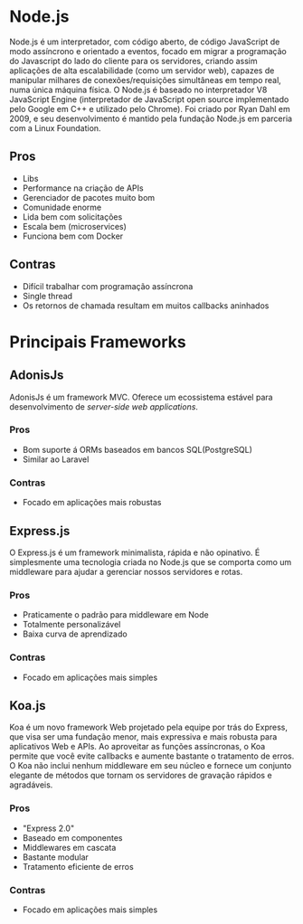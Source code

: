 # Node.js

Node.js é um interpretador, com código aberto, de código JavaScript de modo assíncrono e orientado a eventos, focado em migrar a programação do Javascript do lado do cliente para os servidores, criando assim aplicações de alta escalabilidade (como um servidor web), capazes de manipular milhares de conexões/requisições simultâneas em tempo real, numa única máquina física. O Node.js é baseado no interpretador V8 JavaScript Engine (interpretador de JavaScript open source implementado pelo Google em C++ e utilizado pelo Chrome). Foi criado por Ryan Dahl em 2009, e seu desenvolvimento é mantido pela fundação Node.js em parceria com a Linux Foundation.

## Pros

- Libs
- Performance na criação de APIs
- Gerenciador de pacotes muito bom
- Comunidade enorme
- Lida bem com solicitações
- Escala bem (microservices)
- Funciona bem com Docker

## Contras

- Difícil trabalhar com programação assíncrona
- Single thread
- Os retornos de chamada resultam em muitos callbacks aninhados

# Principais Frameworks

## AdonisJs

AdonisJs é um framework MVC. Oferece um ecossistema estável para desenvolvimento de _server-side web applications_.

### Pros

- Bom suporte á ORMs baseados em bancos SQL(PostgreSQL)
- Similar ao Laravel

### Contras

- Focado em aplicações mais robustas

## Express.js

O Express.js é um framework minimalista, rápida e não opinativo. É simplesmente uma tecnologia criada no Node.js que se comporta como um middleware para ajudar a gerenciar nossos servidores e rotas.

### Pros

- Praticamente o padrão para middleware em Node
- Totalmente personalizável
- Baixa curva de aprendizado

### Contras

- Focado em aplicações mais simples

## Koa.js

Koa é um novo framework Web projetado pela equipe por trás do Express, que visa ser uma fundação menor, mais expressiva e mais robusta para aplicativos Web e APIs. Ao aproveitar as funções assíncronas, o Koa permite que você evite callbacks e aumente bastante o tratamento de erros. O Koa não inclui nenhum middleware em seu núcleo e fornece um conjunto elegante de métodos que tornam os servidores de gravação rápidos e agradáveis.

### Pros

- "Express 2.0"
- Baseado em componentes
- Middlewares em cascata
- Bastante modular
- Tratamento eficiente de erros

### Contras

- Focado em aplicações mais simples
